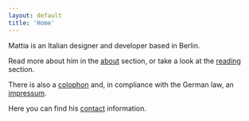 ```yaml
---
layout: default
title: 'Home'
---
```


Mattia is an Italian designer and developer based in Berlin.

Read more about him in the [about](about) section, or take a look at the [reading](readings) section.

There is also a [colophon](colophon) and, in compliance with the German law, an [impressum](impressum).

Here you can find his [contact](contact) information.

